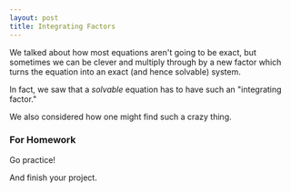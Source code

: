 ```yaml
---
layout: post
title: Integrating Factors
---
```


We talked about how most equations aren't going to be exact, but sometimes we can
be clever and multiply through by a new factor which turns the equation into
an exact (and hence solvable) system.

In fact, we saw that a _solvable_ equation has to have such an "integrating factor."

We also considered how one might find such a crazy thing.

### For Homework

Go practice!

And finish your project.
